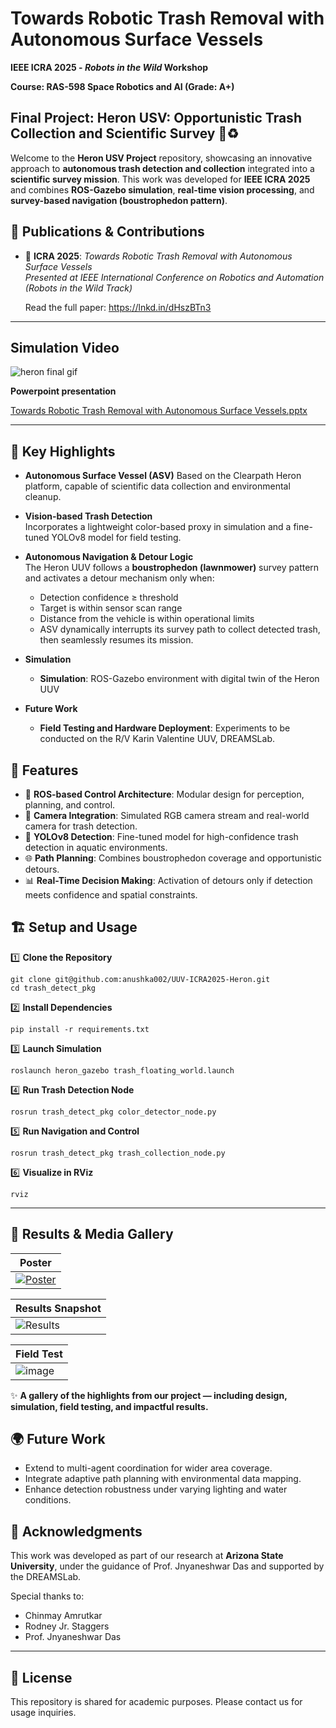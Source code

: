 # Towards Robotic Trash Removal with Autonomous Surface Vessels 

**IEEE ICRA 2025 - _Robots in the Wild_ Workshop**

**Course: RAS-598 Space Robotics and AI (Grade: A+)**

**Final Project: Heron USV: Opportunistic Trash Collection and Scientific Survey 🌊♻️**
---

Welcome to the **Heron USV Project** repository, showcasing an innovative approach to **autonomous trash detection and collection** integrated into a **scientific survey mission**. This work was developed for **IEEE ICRA 2025** and combines **ROS-Gazebo simulation**, **real-time vision processing**, and **survey-based navigation (boustrophedon pattern)**.

## 📖 Publications & Contributions
- 📄 **ICRA 2025**: _Towards Robotic Trash Removal with Autonomous Surface Vessels_  
  _Presented at IEEE International Conference on Robotics and Automation (Robots in the Wild Track)_

  Read the full paper: https://lnkd.in/dHszBTn3

---
## **Simulation Video**

![heron final gif](https://github.com/user-attachments/assets/4c426402-e8b2-4624-9c48-aea97ab758ec)  

**Powerpoint presentation**

[Towards Robotic Trash Removal with Autonomous Surface Vessels.pptx](https://github.com/user-attachments/files/20459101/Towards.Robotic.Trash.Removal.with.Autonomous.Surface.Vessels.pptx)

---

## 🌟 Key Highlights
- **Autonomous Surface Vessel (ASV)**
  Based on the Clearpath Heron platform, capable of scientific data collection and environmental cleanup.

- **Vision-based Trash Detection**  
  Incorporates a lightweight color-based proxy in simulation and a fine-tuned YOLOv8 model for field testing.

- **Autonomous Navigation & Detour Logic**  
  The Heron UUV follows a **boustrophedon (lawnmower)** survey pattern and activates a detour mechanism only when:
  - Detection confidence ≥ threshold
  - Target is within sensor scan range
  - Distance from the vehicle is within operational limits
  - ASV dynamically interrupts its survey path to collect detected trash, then seamlessly resumes its mission.

- **Simulation**  
  - **Simulation**: ROS-Gazebo environment with digital twin of the Heron UUV  

- **Future Work**  
  - **Field Testing and Hardware Deployment**: Experiments to be conducted on the R/V Karin Valentine UUV, DREAMSLab.

## 🔧 Features
- 🚀 **ROS-based Control Architecture**: Modular design for perception, planning, and control.
- 📸 **Camera Integration**: Simulated RGB camera stream and real-world camera for trash detection.
- 🧠 **YOLOv8 Detection**: Fine-tuned model for high-confidence trash detection in aquatic environments.
- 🌐 **Path Planning**: Combines boustrophedon coverage and opportunistic detours.
- 📊 **Real-Time Decision Making**: Activation of detours only if detection meets confidence and spatial constraints.


## 🏗️ Setup and Usage
1️⃣ **Clone the Repository**
```
git clone git@github.com:anushka002/UUV-ICRA2025-Heron.git
cd trash_detect_pkg
```

2️⃣ **Install Dependencies**
```
pip install -r requirements.txt
```
3️⃣ **Launch Simulation**
```
roslaunch heron_gazebo trash_floating_world.launch
```

4️⃣ **Run Trash Detection Node**
```
rosrun trash_detect_pkg color_detector_node.py
```

5️⃣ **Run Navigation and Control**
```
rosrun trash_detect_pkg trash_collection_node.py
```

6️⃣ **Visualize in RViz**
```
rviz
```

---
## 🔬 Results & Media Gallery

| Poster | 
|--------|
| [![Poster](https://github.com/user-attachments/assets/4a791fd8-e942-4061-8daf-dd4f06f4a851)](https://github.com/user-attachments/assets/4a791fd8-e942-4061-8daf-dd4f06f4a851) |  

| Results Snapshot |
|------------------|
| ![Results](https://github.com/user-attachments/assets/34755146-175b-4e0b-874a-aacfe5796db6) |


| Field Test |
|------------------|
| ![image](https://github.com/user-attachments/assets/e06ec016-776a-49f1-873a-839387cafbdc) |

✨ **A gallery of the highlights from our project — including design, simulation, field testing, and impactful results.**


## 🌍 Future Work
- Extend to multi-agent coordination for wider area coverage.
- Integrate adaptive path planning with environmental data mapping.
- Enhance detection robustness under varying lighting and water conditions.

## 🤝 Acknowledgments
This work was developed as part of our research at **Arizona State University**, under the guidance of Prof. Jnyaneshwar Das and supported by the DREAMSLab.

Special thanks to:
- Chinmay Amrutkar
- Rodney Jr. Staggers
- Prof. Jnyaneshwar Das
 
---

## 📜 License
This repository is shared for academic purposes. Please contact us for usage inquiries.
